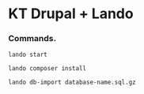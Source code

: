# KT Drupal + Lando

### Commands.

```
lando start
```

```
lando composer install
```

```
lando db-import database-name.sql.gz
```
